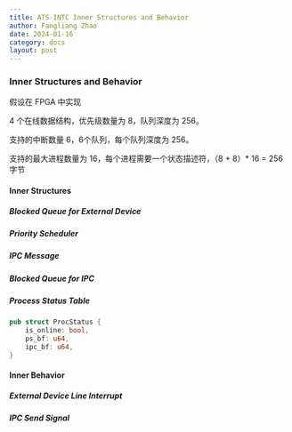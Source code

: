 ```yaml
---
title: ATS-INTC Inner Structures and Behavior
author: Fangliang Zhao
date: 2024-01-16
category: docs
layout: post
---
```


### Inner Structures and Behavior

假设在 FPGA 中实现

4 个在线数据结构，优先级数量为 8，队列深度为 256。

支持的中断数量 6，6个队列，每个队列深度为 256。

支持的最大进程数量为 16，每个进程需要一个状态描述符，（8 + 8）* 16 = 256 字节


#### Inner Structures

##### Blocked Queue for External Device

##### Priority Scheduler

##### IPC Message

##### Blocked Queue for IPC

##### Process Status Table

```Rust
pub struct ProcStatus {
    is_online: bool,
    ps_bf: u64,
    ipc_bf: u64,
}
```


#### Inner Behavior



##### External Device Line Interrupt

##### IPC Send Signal